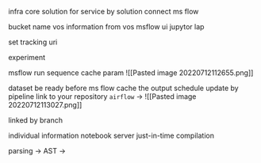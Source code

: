 infra core solution
for service by solution
connect ms flow

bucket name vos
information from vos 
msflow ui
jupytor lap 

set tracking uri


experiment

msflow run sequence 
cache param 
![[Pasted image 20220712112655.png]]

dataset be ready before ms flow
cache the output 
schedule update by pipeline
link to your repository `airflow` ->
![[Pasted image 20220712113027.png]]

linked by branch


individual information
notebook server
just-in-time compilation

parsing -> AST -> 